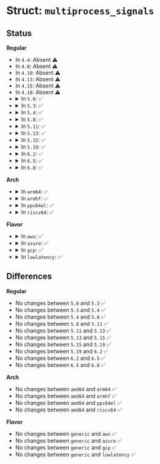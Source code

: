 # Struct: <code>multiprocess_signals</code>

## Status
<b>Regular</b>
<ul>
<li>
In <code>4.4</code>: Absent ⚠️
</li>
<li>
In <code>4.8</code>: Absent ⚠️
</li>
<li>
In <code>4.10</code>: Absent ⚠️
</li>
<li>
In <code>4.13</code>: Absent ⚠️
</li>
<li>
In <code>4.15</code>: Absent ⚠️
</li>
<li>
In <code>4.18</code>: Absent ⚠️
</li>
<li>
<details>
<summary>In <code>5.0</code>: ✅</summary>

```c
struct multiprocess_signals {
    sigset_t signal;
    struct hlist_node node;
};
```
</details>
</li>
<li>
<details>
<summary>In <code>5.3</code>: ✅</summary>

```c
struct multiprocess_signals {
    sigset_t signal;
    struct hlist_node node;
};
```
</details>
</li>
<li>
<details>
<summary>In <code>5.4</code>: ✅</summary>

```c
struct multiprocess_signals {
    sigset_t signal;
    struct hlist_node node;
};
```
</details>
</li>
<li>
<details>
<summary>In <code>5.8</code>: ✅</summary>

```c
struct multiprocess_signals {
    sigset_t signal;
    struct hlist_node node;
};
```
</details>
</li>
<li>
<details>
<summary>In <code>5.11</code>: ✅</summary>

```c
struct multiprocess_signals {
    sigset_t signal;
    struct hlist_node node;
};
```
</details>
</li>
<li>
<details>
<summary>In <code>5.13</code>: ✅</summary>

```c
struct multiprocess_signals {
    sigset_t signal;
    struct hlist_node node;
};
```
</details>
</li>
<li>
<details>
<summary>In <code>5.15</code>: ✅</summary>

```c
struct multiprocess_signals {
    sigset_t signal;
    struct hlist_node node;
};
```
</details>
</li>
<li>
<details>
<summary>In <code>5.19</code>: ✅</summary>

```c
struct multiprocess_signals {
    sigset_t signal;
    struct hlist_node node;
};
```
</details>
</li>
<li>
<details>
<summary>In <code>6.2</code>: ✅</summary>

```c
struct multiprocess_signals {
    sigset_t signal;
    struct hlist_node node;
};
```
</details>
</li>
<li>
<details>
<summary>In <code>6.5</code>: ✅</summary>

```c
struct multiprocess_signals {
    sigset_t signal;
    struct hlist_node node;
};
```
</details>
</li>
<li>
<details>
<summary>In <code>6.8</code>: ✅</summary>

```c
struct multiprocess_signals {
    sigset_t signal;
    struct hlist_node node;
};
```
</details>
</li>
</ul>
<b>Arch</b>
<ul>
<li>
<details>
<summary>In <code>arm64</code>: ✅</summary>

```c
struct multiprocess_signals {
    sigset_t signal;
    struct hlist_node node;
};
```
</details>
</li>
<li>
<details>
<summary>In <code>armhf</code>: ✅</summary>

```c
struct multiprocess_signals {
    sigset_t signal;
    struct hlist_node node;
};
```
</details>
</li>
<li>
<details>
<summary>In <code>ppc64el</code>: ✅</summary>

```c
struct multiprocess_signals {
    sigset_t signal;
    struct hlist_node node;
};
```
</details>
</li>
<li>
<details>
<summary>In <code>riscv64</code>: ✅</summary>

```c
struct multiprocess_signals {
    sigset_t signal;
    struct hlist_node node;
};
```
</details>
</li>
</ul>
<b>Flavor</b>
<ul>
<li>
<details>
<summary>In <code>aws</code>: ✅</summary>

```c
struct multiprocess_signals {
    sigset_t signal;
    struct hlist_node node;
};
```
</details>
</li>
<li>
<details>
<summary>In <code>azure</code>: ✅</summary>

```c
struct multiprocess_signals {
    sigset_t signal;
    struct hlist_node node;
};
```
</details>
</li>
<li>
<details>
<summary>In <code>gcp</code>: ✅</summary>

```c
struct multiprocess_signals {
    sigset_t signal;
    struct hlist_node node;
};
```
</details>
</li>
<li>
<details>
<summary>In <code>lowlatency</code>: ✅</summary>

```c
struct multiprocess_signals {
    sigset_t signal;
    struct hlist_node node;
};
```
</details>
</li>
</ul>

## Differences
<b>Regular</b>
<ul>
<li>
No changes between <code>5.0</code> and <code>5.3</code> ✅
</li>
<li>
No changes between <code>5.3</code> and <code>5.4</code> ✅
</li>
<li>
No changes between <code>5.4</code> and <code>5.8</code> ✅
</li>
<li>
No changes between <code>5.8</code> and <code>5.11</code> ✅
</li>
<li>
No changes between <code>5.11</code> and <code>5.13</code> ✅
</li>
<li>
No changes between <code>5.13</code> and <code>5.15</code> ✅
</li>
<li>
No changes between <code>5.15</code> and <code>5.19</code> ✅
</li>
<li>
No changes between <code>5.19</code> and <code>6.2</code> ✅
</li>
<li>
No changes between <code>6.2</code> and <code>6.5</code> ✅
</li>
<li>
No changes between <code>6.5</code> and <code>6.8</code> ✅
</li>
</ul>
<b>Arch</b>
<ul>
<li>
No changes between <code>amd64</code> and <code>arm64</code> ✅
</li>
<li>
No changes between <code>amd64</code> and <code>armhf</code> ✅
</li>
<li>
No changes between <code>amd64</code> and <code>ppc64el</code> ✅
</li>
<li>
No changes between <code>amd64</code> and <code>riscv64</code> ✅
</li>
</ul>
<b>Flavor</b>
<ul>
<li>
No changes between <code>generic</code> and <code>aws</code> ✅
</li>
<li>
No changes between <code>generic</code> and <code>azure</code> ✅
</li>
<li>
No changes between <code>generic</code> and <code>gcp</code> ✅
</li>
<li>
No changes between <code>generic</code> and <code>lowlatency</code> ✅
</li>
</ul>
